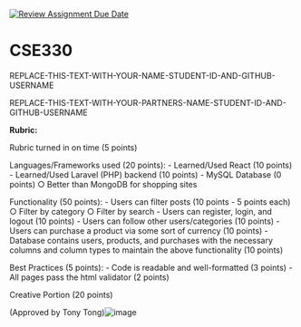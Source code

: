 [![Review Assignment Due Date](https://classroom.github.com/assets/deadline-readme-button-24ddc0f5d75046c5622901739e7c5dd533143b0c8e959d652212380cedb1ea36.svg)](https://classroom.github.com/a/I5DP-Kdb)
# CSE330
REPLACE-THIS-TEXT-WITH-YOUR-NAME-STUDENT-ID-AND-GITHUB-USERNAME

REPLACE-THIS-TEXT-WITH-YOUR-PARTNERS-NAME-STUDENT-ID-AND-GITHUB-USERNAME



**Rubric:**

Rubric turned in on time (5 points)

Languages/Frameworks used (20 points):
	- Learned/Used React (10 points)
	- Learned/Used Laravel (PHP) backend (10 points)
	- MySQL Database (0 points)
		○ Better than MongoDB for shopping sites

Functionality (50 points):
	- Users can filter posts (10 points - 5 points each)
		○ Filter by category
		○ Filter by search
	- Users can register, login, and logout (10 points)
	- Users can follow other users/categories (10 points)
	- Users can purchase a product via some sort of currency (10 points)
	- Database contains users, products, and purchases with the necessary columns and column types to maintain the above functionality (10 points)

Best Practices (5 points):
	-  Code is readable and well-formatted (3 points)
	- All pages pass the html validator (2 points)

Creative Portion (20 points)

(Approved by Tony Tong)![image](https://user-images.githubusercontent.com/89868757/230832406-6d734372-eeb6-4d1e-aec2-f1c13f794a87.png)

